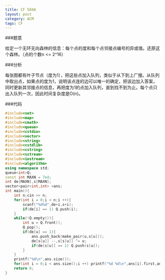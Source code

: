 ```yaml
---
title: CF 504A
layout: post
category: ACM
tags: CF
---
```




###题意

给定一个无环无向森林的信息：每个点的度和每个点邻接点编号的异或值。还原这个森林。（点的个数n <= 2^16）

###分析

每张图都有叶子节点（度为1），把这些点加入队列，类似于从下到上广搜。从队列中取出点，如果点的度为1，说明该点连的边可以唯一的确定，把该边加入答案，同时更新其邻接点的信息，再把度为1的点加入队列，直到找不到为止。每个点只出入队列一次，因此时间复杂度是O(n)。


###代码

```cpp
#include<set>
#include<map>
#include<cmath>
#include<queue>
#include<cstdio>
#include<vector>
#include<string>
#include<cstdlib>
#include<cstring>
#include<sstream>
#include<iostream>
#include<algorithm>
using namespace std;
queue<int>Q;
const int MAXN = 7e4;
int de[MAXN],s[MAXN];
vector<pair<int,int> >ans;
int main(){
    int n;cin >> n;
    for(int i = 0;i < n;i ++){
        scanf("%d%d",de+i,s+i);
        if(de[i] == 1) Q.push(i);
    }
    while(!Q.empty()){
        int u = Q.front();
        Q.pop();
        if(de[u] == 1){
            ans.push_back(make_pair(u,s[u]));
            de[s[u]] --,s[s[u]] ^= u;
            if(de[s[u]] == 1) Q.push(s[u]);
        }
    }
    printf("%d\n",ans.size());
    for(int i = 0;i < ans.size();i ++) printf("%d %d\n",ans[i].first,ans[i].second);
    return 0;
}
```
